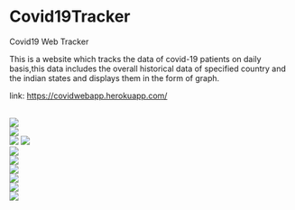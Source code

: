 # Covid19Tracker
Covid19 Web Tracker

This is a website  which tracks the data of covid-19 patients on daily basis,this data includes the overall historical data of specified country and the indian states  and displays them in the form of graph.

link: https://covidwebapp.herokuapp.com/

<br>
<img src="./screenshots/home.jpg">
<br>
<img src="./screenshots/secondscreen.jpg">
<br>
<img src="./screenshots/analytics.jpg">
<img src="./screenshots/lineargraph.jpg">
<br>
<img src="./screenshots/tabulardata.jpg">
<br>
<img src="./screenshots/piechart1.jpg">
<br>
<img src="./screenshots/piechart2.jpg">
<br>
<img src="./screenshots/piechart3.jpg">
<br>
<img src="./screenshots/worldmap1.jpg">
<br>
<img src="./screenshots/worldmap2.jpg">